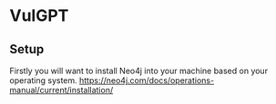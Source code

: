 # VulGPT
## Setup
Firstly you will want to install Neo4j into your machine based on your operating system. https://neo4j.com/docs/operations-manual/current/installation/
